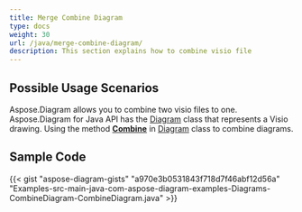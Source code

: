 ```yaml
---
title: Merge Combine Diagram
type: docs
weight: 30
url: /java/merge-combine-diagram/
description: This section explains how to combine visio file
---
```


## **Possible Usage Scenarios**

Aspose.Diagram allows you to combine two visio files to one. 
Aspose.Diagram for Java API has the [Diagram](http://www.aspose.com/api/java/diagram/com.aspose.diagram/diagram) class that represents a Visio drawing.
Using the method [**Combine**](https://apireference.aspose.com/diagram/java/com.aspose.diagram/diagram#combine(com.aspose.diagram.Diagram)) in [Diagram](http://www.aspose.com/api/java/diagram/com.aspose.diagram/diagram) class to combine diagrams. 

## **Sample Code**
{{< gist "aspose-diagram-gists" "a970e3b0531843f718d7f46abf12d56a" "Examples-src-main-java-com-aspose-diagram-examples-Diagrams-CombineDiagram-CombineDiagram.java" >}}
